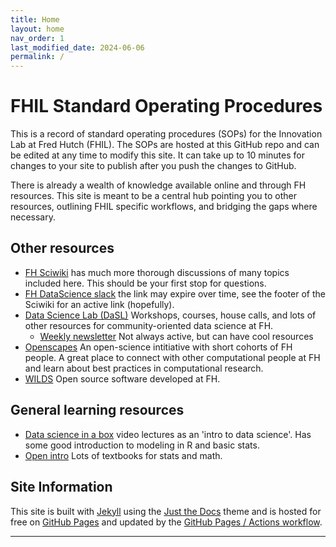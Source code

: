 ```yaml
---
title: Home
layout: home
nav_order: 1
last_modified_date: 2024-06-06
permalink: /
---
```


# FHIL Standard Operating Procedures

This is a record of standard operating procedures (SOPs) for the Innovation Lab at Fred Hutch (FHIL). The SOPs are hosted at this GitHub repo and can be edited at any time to modify this site. It can take up to 10 minutes for changes to your site to publish after you push the changes to GitHub. 

There is already a wealth of knowledge available online and through FH resources. This site is meant to be a central hub pointing you to other resources, outlining FHIL specific workflows, and bridging the gaps where necessary. 

## Other resources

- [FH Sciwiki](https://sciwiki.fredhutch.org/) has much more thorough discussions of many topics included here. This should be your first stop for questions.
- [FH DataScience slack](https://join.slack.com/t/fhdata/signup) the link may expire over time, see the footer of the Sciwiki for an active link (hopefully).
- [Data Science Lab (DaSL)](https://hutchdatascience.org) Workshops, courses, house calls, and lots of other resources for community-oriented data science at FH. 
    - [Weekly newsletter](https://fhdata.substack.com/) Not always active, but can have cool resources
- [Openscapes](https://ocdo.fredhutch.org/programs/openscapes.html) An open-science intitiative with short cohorts of FH people. A great place to connect with other computational people at FH and learn about best practices in computational research. 
- [WILDS](https://getwilds.org/) Open source software developed at FH. 

## General learning resources

- [Data science in a box](https://datasciencebox.org/02-making-rigorous-conclusions#slides-videos-and-application-exercises) video lectures as an 'intro to data science'. Has some good introduction to modeling in R and basic stats. 
- [Open intro](https://www.openintro.org/book/os/) Lots of textbooks for stats and math. 

## Site Information

This site is built with [Jekyll] using the [Just the Docs] theme and is hosted for free on [GitHub Pages] and updated by the [GitHub Pages / Actions workflow]. 

----

[Just the Docs]: https://just-the-docs.github.io/just-the-docs/
[GitHub Pages]: https://docs.github.com/en/pages
[README]: https://github.com/just-the-docs/just-the-docs-template/blob/main/README.md
[Jekyll]: https://jekyllrb.com
[GitHub Pages / Actions workflow]: https://github.blog/changelog/2022-07-27-github-pages-custom-github-actions-workflows-beta/
